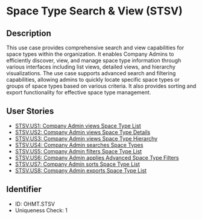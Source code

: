 # Space Type Search & View (STSV)

## Description
This use case provides comprehensive search and view capabilities for space types within the organization. It enables Company Admins to efficiently discover, view, and manage space type information through various interfaces including list views, detailed views, and hierarchy visualizations. The use case supports advanced search and filtering capabilities, allowing admins to quickly locate specific space types or groups of space types based on various criteria. It also provides sorting and export functionality for effective space type management.

## User Stories
- [STSV.US1: Company Admin views Space Type List](./user-stories.md#user-story-stsvus1)
- [STSV.US2: Company Admin views Space Type Details](./user-stories.md#user-story-stsvus2)
- [STSV.US3: Company Admin views Space Type Hierarchy](./user-stories.md#user-story-stsvus3)
- [STSV.US4: Company Admin searches Space Types](./user-stories.md#user-story-stsvus4)
- [STSV.US5: Company Admin filters Space Type List](./user-stories.md#user-story-stsvus5)
- [STSV.US6: Company Admin applies Advanced Space Type Filters](./user-stories.md#user-story-stsvus6)
- [STSV.US7: Company Admin sorts Space Type List](./user-stories.md#user-story-stsvus7)
- [STSV.US8: Company Admin exports Space Type List](./user-stories.md#user-story-stsvus8)

## Identifier
- ID: OHMT.STSV
- Uniqueness Check: 1